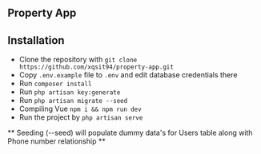 ## Property App

## Installation
- Clone the repository with `git clone https://github.com/xqsit94/property-app.git`
- Copy `.env.example` file to `.env` and edit database credentials there
- Run `composer install`
- Run `php artisan key:generate`
- Run `php artisan migrate --seed`
- Compiling Vue `npm i && npm run dev`
- Run the project by `php artisan serve`

** Seeding (--seed) will populate dummy data's for Users table along with Phone number relationship **
